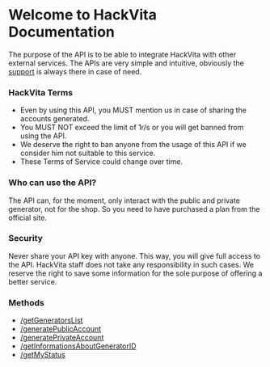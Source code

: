 # Welcome to HackVita Documentation

The purpose of the API is to be able to integrate HackVita with other external services. The APIs are very simple and intuitive, obviously the [support](https://t.me/hackvitasupportbot) is always there in case of need.

### HackVita Terms

* Even by using this API, you MUST mention us in case of sharing the accounts generated.
* You MUST NOT exceed the limit of 1r/s or you will get banned from using the API.
* We deserve the right to ban anyone from the usage of this API if we consider him not suitable to this service.
* These Terms of Service could change over time.

### Who can use the API?

The API can, for the moment, only interact with the public and private generator, not for the shop. So you need to have purchased a plan from the official site.

### Security

Never share your API key with anyone. This way, you will give full access to the API. HackVita staff does not take any responsibility in such cases.
We reserve the right to save some information for the sole purpose of offering a better service.

### Methods

* [/getGeneratorsList](getGeneratorsList)
* [/generatePublicAccount](generatePublicAccount)
* [/generatePrivateAccount](generatePrivateAccount)
* [/getInformationsAboutGeneratorID](getInformationsAboutGeneratorID)
* [/getMyStatus](getMyStatus)
